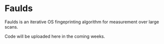# Faulds
Faulds is an iterative OS fingeprinting algorithm for measurement over large scans. 

Code will be uploaded here in the coming weeks.
